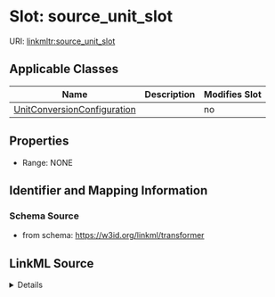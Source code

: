 

# Slot: source_unit_slot

URI: [linkmltr:source_unit_slot](https://w3id.org/linkml/transformer/source_unit_slot)



<!-- no inheritance hierarchy -->





## Applicable Classes

| Name | Description | Modifies Slot |
| --- | --- | --- |
| [UnitConversionConfiguration](UnitConversionConfiguration.md) |  |  no  |







## Properties

* Range: NONE





## Identifier and Mapping Information







### Schema Source


* from schema: https://w3id.org/linkml/transformer




## LinkML Source

<details>
```yaml
name: source_unit_slot
from_schema: https://w3id.org/linkml/transformer
rank: 1000
alias: source_unit_slot
owner: UnitConversionConfiguration
domain_of:
- UnitConversionConfiguration

```
</details>